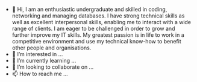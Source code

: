 - 👋 Hi, I am an enthusiastic undergraduate and skilled in coding, 
networking and managing databases. I have strong technical 
skills as well as excellent interpersonal skills, enabling me to 
interact with a wide range of clients. I am eager to be 
challenged in order to grow and further improve my IT skills. 
My greatest passion is in life to work in a competitive 
environment and use my technical know-how to benefit other 
people and organisations.
- 👀 I’m interested in ...
- 🌱 I’m currently learning ...
- 💞️ I’m looking to collaborate on ...
- 📫 How to reach me ...

<!---
dmsLakmal/dmsLakmal is a ✨ special ✨ repository because its `README.md` (this file) appears on your GitHub profile.
You can click the Preview link to take a look at your changes.
--->
